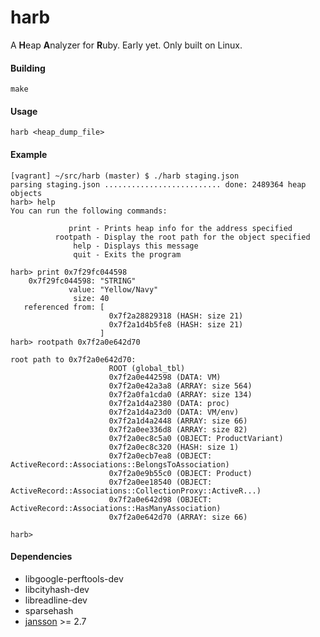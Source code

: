 # harb

A **H**eap **A**nalyzer for **R**uby. Early yet. Only built on Linux.

#### Building
`make`

#### Usage
`harb <heap_dump_file>`

#### Example

```
[vagrant] ~/src/harb (master) $ ./harb staging.json
parsing staging.json .......................... done: 2489364 heap objects
harb> help
You can run the following commands:

             print - Prints heap info for the address specified
          rootpath - Display the root path for the object specified
              help - Displays this message
              quit - Exits the program

harb> print 0x7f29fc044598
    0x7f29fc044598: "STRING"
             value: "Yellow/Navy"
              size: 40
   referenced from: [
                      0x7f2a28829318 (HASH: size 21)
                      0x7f2a1d4b5fe8 (HASH: size 21)
                    ]
harb> rootpath 0x7f2a0e642d70

root path to 0x7f2a0e642d70:
                      ROOT (global_tbl)
                      0x7f2a0e442598 (DATA: VM)
                      0x7f2a0e42a3a8 (ARRAY: size 564)
                      0x7f2a0fa1cda0 (ARRAY: size 134)
                      0x7f2a1d4a2380 (DATA: proc)
                      0x7f2a1d4a23d0 (DATA: VM/env)
                      0x7f2a1d4a2448 (ARRAY: size 66)
                      0x7f2a0ee336d8 (ARRAY: size 82)
                      0x7f2a0ec8c5a0 (OBJECT: ProductVariant)
                      0x7f2a0ec8c320 (HASH: size 1)
                      0x7f2a0ecb7ea8 (OBJECT: ActiveRecord::Associations::BelongsToAssociation)
                      0x7f2a0e9b55c0 (OBJECT: Product)
                      0x7f2a0ee18540 (OBJECT: ActiveRecord::Associations::CollectionProxy::ActiveR...)
                      0x7f2a0e642d98 (OBJECT: ActiveRecord::Associations::HasManyAssociation)
                      0x7f2a0e642d70 (ARRAY: size 66)

harb>
```

#### Dependencies
- libgoogle-perftools-dev
- libcityhash-dev
- libreadline-dev
- sparsehash
- [jansson](https://github.com/akheron/jansson) >= 2.7
